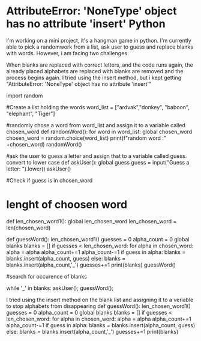 
# AttributeError: 'NoneType' object has no attribute 'insert' Python

I'm working on a mini project, it's a hangman game in python. I'm currently able to pick a randomwork from a list, ask user to guess and replace blanks with words.
However, i am facing two challenges

When blanks are replaced with correct letters, and the code runs again, the already placed alphabets are replaced with blanks are removed and the process begins again.
I tried using the insert method, but i kept getting "AttributeError: 'NoneType' object has no attribute 'insert'"

import random

#Create a list holding the words
word_list = ["ardvak","donkey", "baboon", "elephant", "Tiger"]

#randomly chose a word from word_list and assign it to a variable called chosen_word
def randomWord():
    for word in word_list:
        global chosen_word 
        chosen_word = random.choice(word_list)
    print(f"random word :" +chosen_word)
randomWord()

#ask the user to guess a letter and assign that to a variable called guess. convert to lower case
def askUser():
    global guess 
    guess = input("Guess a letter: ").lower()
askUser()

#Check if guess is in chosen_word

# lenght of choosen word
def len_chosen_word1():
    global len_chosen_word
    len_chosen_word = len(chosen_word)
    
def guessWord():
    len_chosen_word1()
    guesses = 0
    alpha_count = 0
    global blanks
    blanks = []
    if guesses  < len_chosen_word:
        for alpha in chosen_word:
            alpha = alpha
            alpha_count+=1
            alpha_count-=1
            if guess in alpha:
               blanks = blanks.insert(alpha_count, guess) 
            else:
                blanks = blanks.insert(alpha_count,'_')
            guesses+=1
    print(blanks)
guessWord()

#search for occurence of blanks

while '_' in blanks:
    askUser();
    guessWord();

I tried using the insert method on the blank list and assigning it to a veriable to stop alphabets from disappearing
def guessWord():
    len_chosen_word1()
    guesses = 0
    alpha_count = 0
    global blanks
    blanks = []
    if guesses  < len_chosen_word:
        for alpha in chosen_word:
            alpha = alpha
            alpha_count+=1
            alpha_count-=1
            if guess in alpha:
               blanks = blanks.insert(alpha_count, guess) 
            else:
                blanks = blanks.insert(alpha_count,'_')
            guesses+=1
    print(blanks)


        